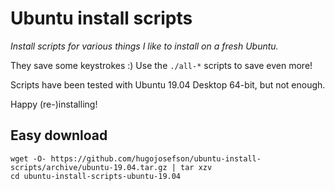 # Ubuntu install scripts

_Install scripts for various things I like to install on a fresh Ubuntu._

They save some keystrokes :) Use the `./all-*` scripts to save even more!

Scripts have been tested with Ubuntu 19.04 Desktop 64-bit, but not enough.

Happy (re-)installing!

## Easy download

	wget -O- https://github.com/hugojosefson/ubuntu-install-scripts/archive/ubuntu-19.04.tar.gz | tar xzv
	cd ubuntu-install-scripts-ubuntu-19.04

